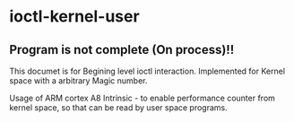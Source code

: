 ioctl-kernel-user
=================
Program is not complete (On process)!!
--------------------------
This documet is for Begining level ioctl interaction.
Implemented for Kernel space with a arbitrary Magic number.

Usage of ARM cortex A8 Intrinsic - to enable performance counter from kernel space, so that can be read by user space programs.

